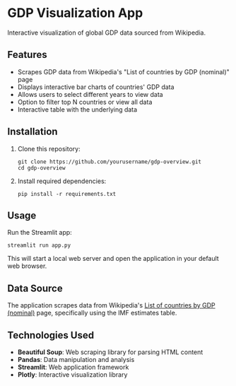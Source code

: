 # GDP Visualization App

Interactive visualization of global GDP data sourced from Wikipedia.

## Features

- Scrapes GDP data from Wikipedia's "List of countries by GDP (nominal)" page
- Displays interactive bar charts of countries' GDP data
- Allows users to select different years to view data
- Option to filter top N countries or view all data
- Interactive table with the underlying data

## Installation

1. Clone this repository:

   ```
   git clone https://github.com/yourusername/gdp-overview.git
   cd gdp-overview
   ```

2. Install required dependencies:
   ```
   pip install -r requirements.txt
   ```

## Usage

Run the Streamlit app:

```
streamlit run app.py
```

This will start a local web server and open the application in your default web browser.

## Data Source

The application scrapes data from Wikipedia's [List of countries by GDP (nominal)](<https://en.wikipedia.org/wiki/List_of_countries_by_GDP_(nominal)>) page, specifically using the IMF estimates table.

## Technologies Used

- **Beautiful Soup**: Web scraping library for parsing HTML content
- **Pandas**: Data manipulation and analysis
- **Streamlit**: Web application framework
- **Plotly**: Interactive visualization library
